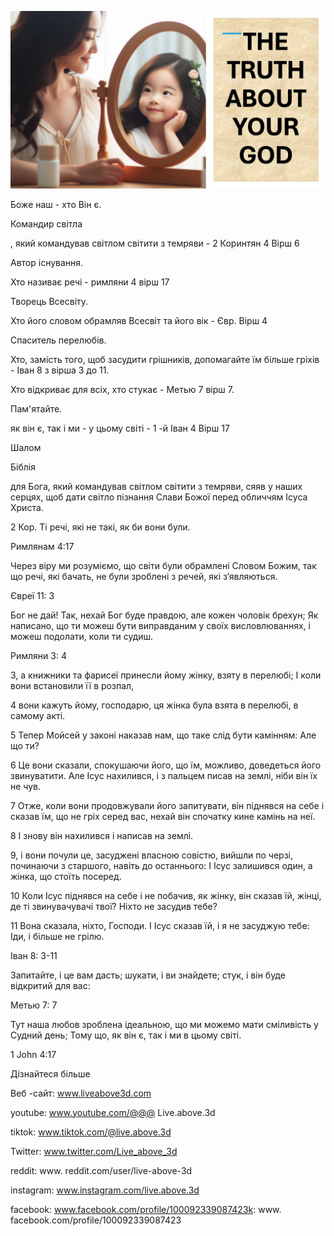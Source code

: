 ![Video cover image](../cover.jpg "cover photo")

Боже наш - хто Він є.

Командир світла

, який командував світлом світити з темряви - 2 Коринтян 4 Вірш 6

Автор існування.

Хто називає речі - римляни 4 вірш 17

Творець Всесвіту.

Хто його словом обрамляв Всесвіт та його вік - Євр. Вірш 4

Спаситель перелюбів.

Хто, замість того, щоб засудити грішників, допомагайте їм більше гріхів - Іван 8 з вірша 3 до 11.

Хто відкриває для всіх, хто стукає - Метью 7 вірш 7.

Пам'ятайте.

як він є, так і ми - у цьому світі - 1 -й Іван 4 Вірш 17

Шалом

Біблія

для Бога, який командував світлом світити з темряви, сяяв у наших серцях, щоб дати світло пізнання Слави Божої перед обличчям Ісуса Христа.

2 Кор. Ті речі, які не такі, як би вони були.

Римлянам 4:17

Через віру ми розуміємо, що світи були обрамлені Словом Божим, так що речі, які бачать, не були зроблені з речей, які з’являються.

Євреї 11: 3

Бог не дай! Так, нехай Бог буде правдою, але кожен чоловік брехун; Як написано, що ти можеш бути виправданим у своїх висловлюваннях, і можеш подолати, коли ти судиш.

Римляни 3: 4

3, а книжники та фарисеї принесли йому жінку, взяту в перелюбі; І коли вони встановили її в розпал,

4 вони кажуть йому, господарю, ця жінка була взята в перелюбі, в самому акті.

5 Тепер Мойсей у законі наказав нам, що таке слід бути камінням: Але що ти?

6 Це вони сказали, спокушаючи його, що їм, можливо, доведеться його звинуватити. Але Ісус нахилився, і з пальцем писав на землі, ніби він їх не чув.

7 Отже, коли вони продовжували його запитувати, він піднявся на себе і сказав їм, що не гріх серед вас, нехай він спочатку кине камінь на неї.

8 І знову він нахилився і написав на землі.

9, і вони почули це, засуджені власною совістю, вийшли по черзі, починаючи з старшого, навіть до останнього: І Ісус залишився один, а жінка, що стоїть посеред.

10 Коли Ісус піднявся на себе і не побачив, як жінку, він сказав їй, жінці, де ті звинувачувачі твої? Ніхто не засудив тебе?

11 Вона сказала, ніхто, Господи. І Ісус сказав їй, і я не засуджую тебе: Іди, і більше не грілю.

Іван 8: 3-11

Запитайте, і це вам дасть; шукати, і ви знайдете; стук, і він буде відкритий для вас:

Метью 7: 7

Тут наша любов зроблена ідеальною, що ми можемо мати сміливість у Судний день; Тому що, як він є, так і ми в цьому світі.

1 John 4:17

Дізнайтеся більше

Веб -сайт: www.liveabove3d.com

youtube: www.youtube.com/@@@ Live.above.3d

tiktok: www.tiktok.com/@live.above.3d

Twitter: www.twitter.com/Live_above_3d

reddit: www. reddit.com/user/live-above-3d

instagram: www.instagram.com/live.above.3d

facebook: www.facebook.com/profile/100092339087423k: www. facebook.com/profile/100092339087423